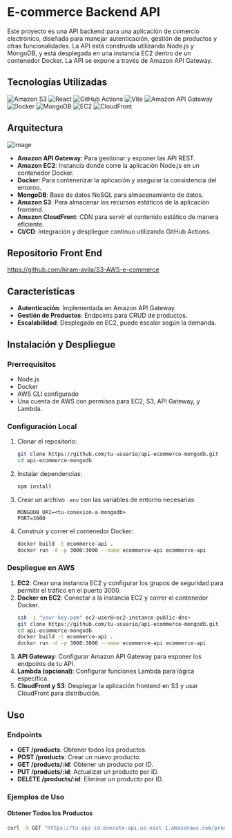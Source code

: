 # E-commerce Backend API

Este proyecto es una API backend para una aplicación de comercio electrónico, diseñada para manejar autenticación, gestión de productos y otras funcionalidades. 
La API está construida utilizando Node.js y MongoDB, y está desplegada en una instancia EC2 dentro de un contenedor Docker. La API se expone a través de Amazon API Gateway.

## Tecnologías Utilizadas

![Amazon S3](https://img.shields.io/badge/Amazon_S3-569A31?style=for-the-badge&logo=amazon-s3&logoColor=white)
![React](https://img.shields.io/badge/React-20232A?style=for-the-badge&logo=react&logoColor=61DAFB)
![GitHub Actions](https://img.shields.io/badge/GitHub_Actions-2088FF?style=for-the-badge&logo=github-actions&logoColor=white)
![Vite](https://img.shields.io/badge/Vite-646CFF?style=for-the-badge&logo=vite&logoColor=white)
![Amazon API Gateway](https://img.shields.io/badge/Amazon_API_Gateway-FF4F8B?style=for-the-badge&logo=amazon-api-gateway&logoColor=white)
![Docker](https://img.shields.io/badge/Docker-2496ED?style=for-the-badge&logo=docker&logoColor=white)
![MongoDB](https://img.shields.io/badge/MongoDB-47A248?style=for-the-badge&logo=mongodb&logoColor=white)
![EC2](https://img.shields.io/badge/Amazon_EC2-FF9900?style=for-the-badge&logo=amazon-ec2&logoColor=white)
![CloudFront](https://img.shields.io/badge/Amazon_CloudFront-DB7093?style=for-the-badge&logo=amazon-cloudfront&logoColor=white)
## Arquitectura

![image](https://github.com/user-attachments/assets/011d3efb-61fc-4e6b-b77e-0d34e00357d8)


- **Amazon API Gateway**: Para gestionar y exponer las API REST.
- **Amazon EC2**: Instancia donde corre la aplicación Node.js en un contenedor Docker.
- **Docker**: Para contenerizar la aplicación y asegurar la consistencia del entorno.
- **MongoDB**: Base de datos NoSQL para almacenamiento de datos.
- **Amazon S3**: Para almacenar los recursos estáticos de la aplicación frontend.
- **Amazon CloudFront**: CDN para servir el contenido estático de manera eficiente.
- **CI/CD**: Integración y despliegue continuo utilizando GitHub Actions.

## Repositorio Front End
https://github.com/hiram-avila/S3-AWS-e-commerce
    
## Características

- **Autenticación**: Implementada en Amazon API Gateway.
- **Gestión de Productos**: Endpoints para CRUD de productos.
- **Escalabilidad**: Desplegado en EC2, puede escalar según la demanda.

## Instalación y Despliegue

### Prerrequisitos

- Node.js
- Docker
- AWS CLI configurado
- Una cuenta de AWS con permisos para EC2, S3, API Gateway, y Lambda.

### Configuración Local

1. Clonar el repositorio:
    ```bash
    git clone https://github.com/tu-usuario/api-ecommerce-mongodb.git
    cd api-ecommerce-mongodb
    ```

2. Instalar dependencias:
    ```bash
    npm install
    ```

3. Crear un archivo `.env` con las variables de entorno necesarias:
    ```plaintext
    MONGODB_URI=<tu-conexion-a-mongodb>
    PORT=3000
    ```

4. Construir y correr el contenedor Docker:
    ```bash
    docker build -t ecommerce-api .
    docker run -d -p 3000:3000 --name ecommerce-api ecommerce-api
    ```

### Despliegue en AWS

1. **EC2**: Crear una instancia EC2 y configurar los grupos de seguridad para permitir el tráfico en el puerto 3000.
2. **Docker en EC2**: Conectar a la instancia EC2 y correr el contenedor Docker.
    ```bash
    ssh -i "your-key.pem" ec2-user@<ec2-instance-public-dns>
    git clone https://github.com/tu-usuario/api-ecommerce-mongodb.git
    cd api-ecommerce-mongodb
    docker build -t ecommerce-api .
    docker run -d -p 3000:3000 --name ecommerce-api ecommerce-api
    ```
3. **API Gateway**: Configurar Amazon API Gateway para exponer los endpoints de tu API.
4. **Lambda (opcional)**: Configurar funciones Lambda para lógica específica.
5. **CloudFront y S3**: Desplegar la aplicación frontend en S3 y usar CloudFront para distribución.

## Uso

### Endpoints

- **GET /products**: Obtener todos los productos.
- **POST /products**: Crear un nuevo producto.
- **GET /products/:id**: Obtener un producto por ID.
- **PUT /products/:id**: Actualizar un producto por ID.
- **DELETE /products/:id**: Eliminar un producto por ID.

### Ejemplos de Uso

#### Obtener Todos los Productos

```bash
curl -X GET "https://tu-api-id.execute-api.us-east-1.amazonaws.com/prod/products"
